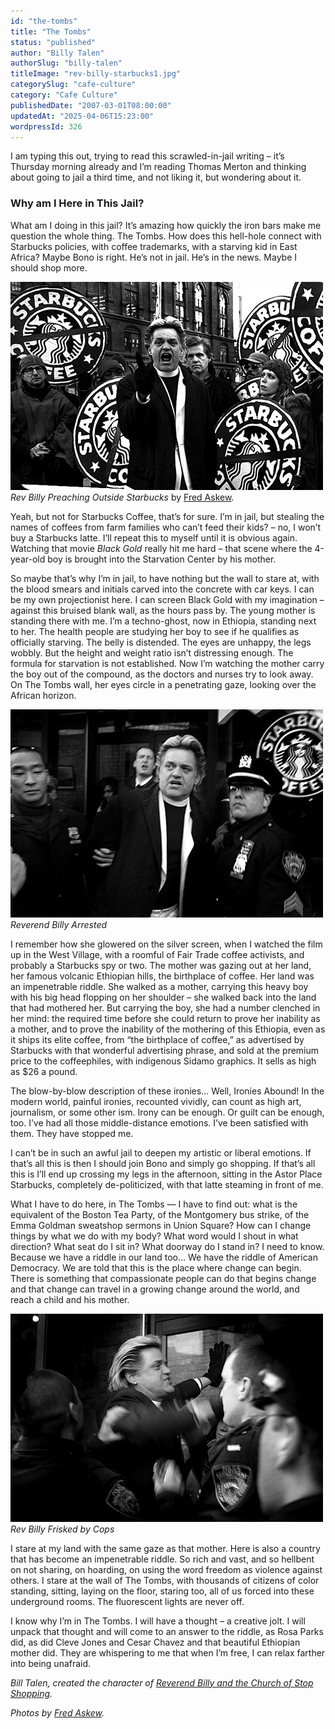 ```yaml
---
id: "the-tombs"
title: "The Tombs"
status: "published"
author: "Billy Talen"
authorSlug: "billy-talen"
titleImage: "rev-billy-starbucks1.jpg"
categorySlug: "cafe-culture"
category: "Cafe Culture"
publishedDate: "2007-03-01T08:00:00"
updatedAt: "2025-04-06T15:23:00"
wordpressId: 326
---
```


I am typing this out, trying to read this scrawled-in-jail writing – it’s Thursday morning already and I’m reading Thomas Merton and thinking about going to jail a third time, and not liking it, but wondering about it.

### Why am I Here in This Jail?

What am I doing in this jail? It’s amazing how quickly the iron bars make me question the whole thing. The Tombs. How does this hell-hole connect with Starbucks policies, with coffee trademarks, with a starving kid in East Africa? Maybe Bono is right. He’s not in jail. He’s in the news. Maybe I should shop more.

![Rev Billy Preaching Outside Starbucks](rev-billy-starbucks1.jpg)  
*Rev Billy Preaching Outside Starbucks* by [Fred Askew](http://www.fredaskew.com/).

Yeah, but not for Starbucks Coffee, that’s for sure. I’m in jail, but stealing the names of coffees from farm families who can’t feed their kids? – no, I won’t buy a Starbucks latte. I’ll repeat this to myself until it is obvious again. Watching that movie *Black Gold* really hit me hard – that scene where the 4-year-old boy is brought into the Starvation Center by his mother.

So maybe that’s why I’m in jail, to have nothing but the wall to stare at, with the blood smears and initials carved into the concrete with car keys. I can be my own projectionist here. I can screen Black Gold with my imagination – against this bruised blank wall, as the hours pass by. The young mother is standing there with me. I’m a techno-ghost, now in Ethiopia, standing next to her. The health people are studying her boy to see if he qualifies as officially starving. The belly is distended. The eyes are unhappy, the legs wobbly. But the height and weight ratio isn’t distressing enough. The formula for starvation is not established. Now I’m watching the mother carry the boy out of the compound, as the doctors and nurses try to look away. On The Tombs wall, her eyes circle in a penetrating gaze, looking over the African horizon.

![Reverend Billy Arrested ](rev-billy-arrest.jpg)  
*Reverend Billy Arrested* 

I remember how she glowered on the silver screen, when I watched the film up in the West Village, with a roomful of Fair Trade coffee activists, and probably a Starbucks spy or two. The mother was gazing out at her land, her famous volcanic Ethiopian hills, the birthplace of coffee. Her land was an impenetrable riddle. She walked as a mother, carrying this heavy boy with his big head flopping on her shoulder – she walked back into the land that had mothered her. But carrying the boy, she had a number clenched in her mind: the required time before she could return to prove her inability as a mother, and to prove the inability of the mothering of this Ethiopia, even as it ships its elite coffee, from “the birthplace of coffee,” as advertised by Starbucks with that wonderful advertising phrase, and sold at the premium price to the coffeephiles, with indigenous Sidamo graphics. It sells as high as $26 a pound.

The blow-by-blow description of these ironies… Well, Ironies Abound! In the modern world, painful ironies, recounted vividly, can count as high art, journalism, or some other ism. Irony can be enough. Or guilt can be enough, too. I’ve had all those middle-distance emotions. I’ve been satisfied with them. They have stopped me.

I can’t be in such an awful jail to deepen my artistic or liberal emotions. If that’s all this is then I should join Bono and simply go shopping. If that’s all this is I’ll end up crossing my legs in the afternoon, sitting in the Astor Place Starbucks, completely de-politicized, with that latte steaming in front of me.

What I have to do here, in The Tombs — I have to find out: what is the equivalent of the Boston Tea Party, of the Montgomery bus strike, of the Emma Goldman sweatshop sermons in Union Square? How can I change things by what we do with my body? What word would I shout in what direction? What seat do I sit in? What doorway do I stand in? I need to know. Because we have a riddle in our land too… We have the riddle of American Democracy. We are told that this is the place where change can begin. There is something that compassionate people can do that begins change and that change can travel in a growing change around the world, and reach a child and his mother.

![Rev Billy Frisked by Cops](rev-billy-frisked.jpg)  
*Rev Billy Frisked by Cops*

I stare at my land with the same gaze as that mother. Here is also a country that has become an impenetrable riddle. So rich and vast, and so hellbent on not sharing, on hoarding, on using the word freedom as violence against others. I stare at the wall of The Tombs, with thousands of citizens of color standing, sitting, laying on the floor, staring too, all of us forced into these underground rooms. The fluorescent lights are never off.

I know why I’m in The Tombs. I will have a thought – a creative jolt. I will unpack that thought and will come to an answer to the riddle, as Rosa Parks did, as did Cleve Jones and Cesar Chavez and that beautiful Ethiopian mother did. They are whispering to me that when I’m free, I can relax farther into being unafraid.

*Bill Talen, created the character of [Reverend Billy and the Church of Stop Shopping](https://revbilly.com/).*

*Photos by [Fred Askew](http://www.fredaskew.com/).*